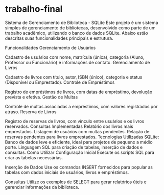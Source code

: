 # trabalho-final
Sistema de Gerenciamento de Biblioteca - SQLite
Este projeto é um sistema simples de gerenciamento de bibliotecas, desenvolvido como parte de um trabalho acadêmico, utilizando o banco de dados SQLite. Abaixo estão descritas suas funcionalidades principais e estrutura.

Funcionalidades
Gerenciamento de Usuários

Cadastro de usuários com nome, matrícula (única), categoria (Aluno, Professor ou Funcionário) e informações de contato.
Gerenciamento de Livros

Cadastro de livros com título, autor, ISBN (único), categoria e status (Disponível ou Emprestado).
Controle de Empréstimos

Registro de empréstimos de livros, com datas de empréstimo, devolução prevista e efetiva.
Gestão de Multas

Controle de multas associadas a empréstimos, com valores registrados por atraso.
Reserva de Livros

Registro de reservas de livros, com vínculo entre usuários e os livros reservados.
Consultas Implementadas
Relatório dos livros mais emprestados.
Listagem de usuários com multas pendentes.
Relação de reservas pendentes para livros emprestados.
Tecnologias Utilizadas
SQLite: Banco de dados leve e eficiente, ideal para projetos de pequeno a médio porte.
Linguagem SQL para criação de tabelas, inserção de dados e consultas.
Como Utilizar
Configuração Inicial
Execute os scripts SQL para criar as tabelas necessárias.

Inserção de Dados
Use os comandos INSERT fornecidos para popular as tabelas com dados iniciais de usuários, livros e empréstimos.

Consultas
Utilize os exemplos de SELECT para gerar relatórios úteis e gerenciar informações da biblioteca.
